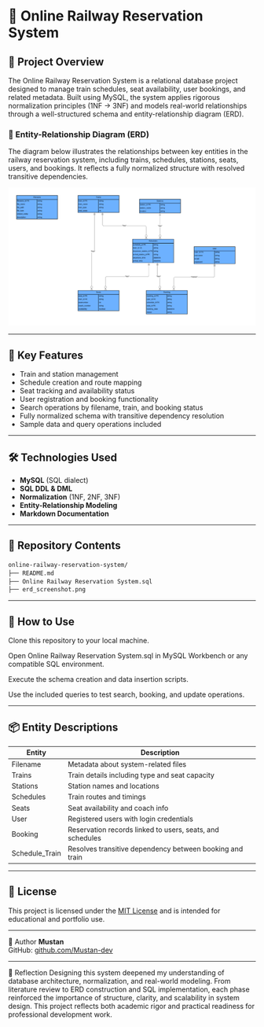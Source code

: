 # 🚆 Online Railway Reservation System

## 📌 Project Overview
The Online Railway Reservation System is a relational database project designed to manage train schedules, seat availability, user bookings, and related metadata. Built using MySQL, the system applies rigorous normalization principles (1NF → 3NF) and models real-world relationships through a well-structured schema and entity-relationship diagram (ERD).

### 🧩 Entity-Relationship Diagram (ERD)
The diagram below illustrates the relationships between key entities in the railway reservation system, including trains, schedules, stations, seats, users, and bookings. It reflects a fully normalized structure with resolved transitive dependencies.

![Entity-Relationship Diagram](./erd_diagram.png)

---

## 🧠 Key Features
- Train and station management  
- Schedule creation and route mapping  
- Seat tracking and availability status  
- User registration and booking functionality  
- Search operations by filename, train, and booking status  
- Fully normalized schema with transitive dependency resolution  
- Sample data and query operations included

---

## 🛠️ Technologies Used
- **MySQL** (SQL dialect)  
- **SQL DDL & DML**  
- **Normalization** (1NF, 2NF, 3NF)  
- **Entity-Relationship Modeling**  
- **Markdown Documentation**

---

## 📂 Repository Contents
```bash
online-railway-reservation-system/
├── README.md
├── Online Railway Reservation System.sql
├── erd_screenshot.png
```
---

## 🧪 How to Use
Clone this repository to your local machine.

Open Online Railway Reservation System.sql in MySQL Workbench or any compatible SQL environment.

Execute the schema creation and data insertion scripts.

Use the included queries to test search, booking, and update operations.

---

## 📦 Entity Descriptions

| Entity           | Description                                      |
|------------------|--------------------------------------------------|
| Filename         | Metadata about system-related files              |
| Trains           | Train details including type and seat capacity   |
| Stations         | Station names and locations                      |
| Schedules        | Train routes and timings                         |
| Seats            | Seat availability and coach info                 |
| User             | Registered users with login credentials          |
| Booking          | Reservation records linked to users, seats, and schedules |
| Schedule_Train   | Resolves transitive dependency between booking and train |

---

## 📖 License

This project is licensed under the [MIT License](LICENSE) and is intended for educational and portfolio use.

---

👤 Author
**Mustan**   
GitHub: [github.com/Mustan-dev](https://github.com/Mustan-dev)  


---

💬 Reflection
Designing this system deepened my understanding of database architecture, normalization, and real-world modeling. From literature review to ERD construction and SQL implementation, each phase reinforced the importance of structure, clarity, and scalability in system design. This project reflects both academic rigor and practical readiness for professional development work.